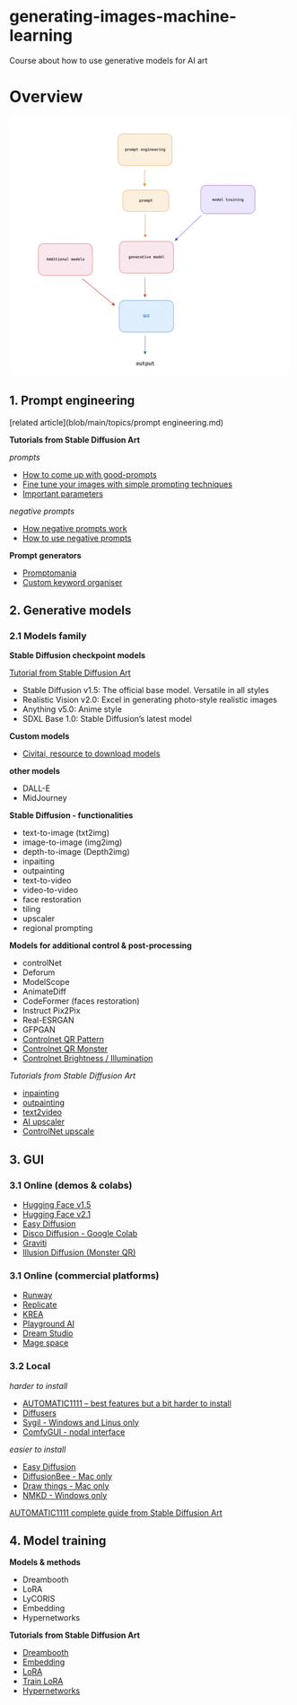 # generating-images-machine-learning
Course about how to use generative models for AI art

# Overview

<img src="assets/generative models workflow.png" width="500" alt="generative model workflow">

## 1. Prompt engineering

[related article](blob/main/topics/prompt engineering.md)

**Tutorials from Stable Diffusion Art**

_prompts_

- [How to come up with good-prompts](https://stable-diffusion-art.com/how-to-come-up-with-good-prompts-for-ai-image-generation/)
- [Fine tune your images with simple prompting techniques](https://stable-diffusion-art.com/fine-tune-your-ai-images-with-these-simple-prompting-techniques/)
- [Important parameters](https://stable-diffusion-art.com/know-these-important-parameters-for-stunning-ai-images/)

_negative prompts_

- [How negative prompts work](https://stable-diffusion-art.com/how-negative-prompt-work/)
- [How to use negative prompts](https://stable-diffusion-art.com/how-to-use-negative-prompts/)

**Prompt generators**

- [Promptomania](https://promptomania.com/stable-diffusion-prompt-builder/)
- [Custom keyword organiser](https://docs.google.com/spreadsheets/d/1w953xYyb_6HoUXF_SiLdPkpA_IljhAjN31z6pnjKh1s/edit?usp=sharing)

## 2. Generative models

### 2.1 Models family

**Stable Diffusion checkpoint models**

[Tutorial from Stable Diffusion Art](https://stable-diffusion-art.com/models/)

- Stable Diffusion v1.5: The official base model. Versatile in all styles
- Realistic Vision v2.0: Excel in generating photo-style realistic images
- Anything v5.0: Anime style
- SDXL Base 1.0: Stable Diffusion’s latest model

**Custom models**
- [Civitai, resource to download models](https://civitai.com/)

**other models**

- DALL-E
- MidJourney

**Stable Diffusion - functionalities**

- text-to-image (txt2img)
- image-to-image (img2img)
- depth-to-image (Depth2img)
- inpaiting
- outpainting
- text-to-video
- video-to-video
- face restoration
- tiling
- upscaler
- regional prompting

**Models for additional control & post-processing**

- controlNet
- Deforum
- ModelScope
- AnimateDiff
- CodeFormer (faces restoration)
- Instruct Pix2Pix
- Real-ESRGAN
- GFPGAN
- [Controlnet QR Pattern](https://civitai.com/models/90940/controlnet-qr-pattern-qr-codes)
- [Controlnet QR Monster](https://huggingface.co/monster-labs/control_v1p_sd15_qrcode_monster)
- [Controlnet Brightness / Illumination](https://huggingface.co/ioclab/ioc-controlnet/tree/main/models)

_Tutorials from Stable Diffusion Art_

- [inpainting](https://stable-diffusion-art.com/inpainting_basics/)
- [outpainting](https://stable-diffusion-art.com/outpainting/)
- [text2video](https://stable-diffusion-art.com/text-to-video/)
- [AI upscaler](https://stable-diffusion-art.com/ai-upscaler/)
- [ControlNet upscale](https://stable-diffusion-art.com/controlnet-upscale/)


## 3. GUI

### 3.1 Online (demos & colabs)

- [Hugging Face v1.5](https://huggingface.co/spaces/runwayml/stable-diffusion-v1-5)
- [Hugging Face v2.1](https://huggingface.co/spaces/stabilityai/stable-diffusion)
- [Easy Diffusion](https://stablediffusion.gigantic.work/)
- [Disco Diffusion - Google Colab](https://colab.research.google.com/github/alembics/disco-diffusion/blob/main/Disco_Diffusion.ipynb)
- [Graviti](https://library.graviti.com/)
- [Illusion Diffusion (Monster QR)](https://huggingface.co/spaces/AP123/IllusionDiffusion)


### 3.1 Online (commercial platforms)

- [Runway](https://runwayml.com/)
- [Replicate](https://replicate.com/)
- [KREA](https://www.krea.ai/)
- [Playground AI](https://playgroundai.com/)
- [Dream Studio](https://beta.dreamstudio.ai/generate)
- [Mage space](https://www.mage.space/)

### 3.2 Local

_harder to install_
- [AUTOMATIC1111 – best features but a bit harder to install](https://github.com/AUTOMATIC1111/stable-diffusion-webui)
- [Diffusers](https://huggingface.co/docs/diffusers/index)
- [Sygil - Windows and Linus only](https://github.com/Sygil-Dev/sygil-webui)
- [ComfyGUI - nodal interface](https://github.com/comfyanonymous/ComfyUI)

_easier to install_
- [Easy Diffusion](https://easydiffusion.github.io/)
- [DiffusionBee - Mac only](https://diffusionbee.com/)
- [Draw things - Mac only](https://drawthings.ai/)
- [NMKD - Windows only](https://nmkd.itch.io/t2i-gui)

[AUTOMATIC1111 complete guide from Stable Diffusion Art](https://stable-diffusion-art.com/automatic1111/)

## 4. Model training

**Models & methods**
- Dreambooth
- LoRA
- LyCORIS
- Embedding
- Hypernetworks

**Tutorials from Stable Diffusion Art**
- [Dreambooth](https://stable-diffusion-art.com/dreambooth/)
- [Embedding](https://stable-diffusion-art.com/embedding/)
- [LoRA](https://stable-diffusion-art.com/lora/)
- [Train LoRA](https://stable-diffusion-art.com/train-lora/)
- [Hypernetworks](https://stable-diffusion-art.com/hypernetwork/)